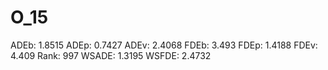 # O_15

ADEb: 1.8515
ADEp: 0.7427
ADEv: 2.4068
FDEb: 3.493
FDEp: 1.4188
FDEv: 4.409
Rank: 997
WSADE: 1.3195
WSFDE: 2.4732